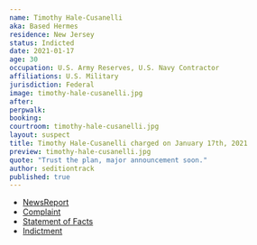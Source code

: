 ```yaml
---
name: Timothy Hale-Cusanelli
aka: Based Hermes
residence: New Jersey
status: Indicted
date: 2021-01-17
age: 30
occupation: U.S. Army Reserves, U.S. Navy Contractor
affiliations: U.S. Military
jurisdiction: Federal
image: timothy-hale-cusanelli.jpg
after:
perpwalk:
booking:
courtroom: timothy-hale-cusanelli.jpg
layout: suspect
title: Timothy Hale-Cusanelli charged on January 17th, 2021
preview: timothy-hale-cusanelli.jpg
quote: "Trust the plan, major announcement soon."
author: seditiontrack
published: true
---
```


- [NewsReport](https://www.app.com/story/news/crime/2021/01/17/timothy-louis-hale-cusanelli-colts-neck-man-military-contractor-capitol-pro-trump-mob/4199037001/)
- [Complaint](https://www.justice.gov/opa/page/file/1356061/download)
- [Statement of Facts](https://www.justice.gov/opa/page/file/1356066/download)
- [Indictment](https://www.courtlistener.com/recap/gov.uscourts.dcd.226943/gov.uscourts.dcd.226943.9.0_2.pdf)